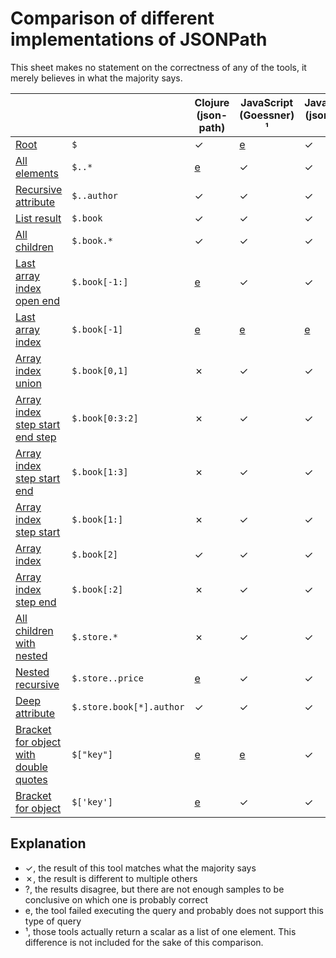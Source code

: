 # Comparison of different implementations of JSONPath

This sheet makes no statement on the correctness of any of the tools, it merely believes in what the majority says.

<table>
<thead>
<tr>
<th></th>
<th></th>
<th>
Clojure (json-path)
</th>
<th>
JavaScript (Goessner)
¹
</th>
<th>
JavaScript (jsonpath)
¹
</th>
<th>
JavaScript (jsonpath-plus)
</th>
<th>
Python (jsonpath)
¹
</th>
<th>
Rust (jsonpath_lib)
</th>
</tr>
</thead>
<tbody>
<tr>
<td><a href="results/root.md">Root</a></td>
<td><code>$</code></td>
<td>
✓
</td>
<td>
<a href="errors.md#JavaScript_Goessner___root">e</a>
</td>
<td>
✓
</td>
<td>
✓
</td>
<td>
✓
</td>
<td>
✓
</td>
</tr>
<tr>
<td><a href="results/all_elements.md">All elements</a></td>
<td><code>$..*</code></td>
<td>
<a href="errors.md#Clojure_json-path___all_elements">e</a>
</td>
<td>
✓
</td>
<td>
✓
</td>
<td>
✓
</td>
<td>
✗
</td>
<td>
✓
</td>
</tr>
<tr>
<td><a href="results/recursive_attribute.md">Recursive attribute</a></td>
<td><code>$..author</code></td>
<td>
✓
</td>
<td>
✓
</td>
<td>
✓
</td>
<td>
✓
</td>
<td>
✓
</td>
<td>
✓
</td>
</tr>
<tr>
<td><a href="results/list_result.md">List result</a></td>
<td><code>$.book</code></td>
<td>
✓
</td>
<td>
✓
</td>
<td>
✓
</td>
<td>
✗
</td>
<td>
✓
</td>
<td>
✓
</td>
</tr>
<tr>
<td><a href="results/all_children.md">All children</a></td>
<td><code>$.book.*</code></td>
<td>
✓
</td>
<td>
✓
</td>
<td>
✓
</td>
<td>
✓
</td>
<td>
✗
</td>
<td>
✓
</td>
</tr>
<tr>
<td><a href="results/last_array_index_open_end.md">Last array index open end</a></td>
<td><code>$.book[-1:]</code></td>
<td>
<a href="errors.md#Clojure_json-path___last_array_index_open_end">e</a>
</td>
<td>
✓
</td>
<td>
✓
</td>
<td>
✗
</td>
<td>
✓
</td>
<td>
✓
</td>
</tr>
<tr>
<td><a href="results/last_array_index.md">Last array index</a></td>
<td><code>$.book[-1]</code></td>
<td>
<a href="errors.md#Clojure_json-path___last_array_index">e</a>
</td>
<td>
<a href="errors.md#JavaScript_Goessner___last_array_index">e</a>
</td>
<td>
<a href="errors.md#JavaScript_jsonpath___last_array_index">e</a>
</td>
<td>
<a href="errors.md#JavaScript_jsonpath-plus___last_array_index">e</a>
</td>
<td>
✓
</td>
<td>
✓
</td>
</tr>
<tr>
<td><a href="results/array_index_union.md">Array index union</a></td>
<td><code>$.book[0,1]</code></td>
<td>
✗
</td>
<td>
✓
</td>
<td>
✓
</td>
<td>
✓
</td>
<td>
<a href="errors.md#Python_jsonpath___array_index_union">e</a>
</td>
<td>
✓
</td>
</tr>
<tr>
<td><a href="results/array_index_step_start_end_step.md">Array index step start end step</a></td>
<td><code>$.book[0:3:2]</code></td>
<td>
✗
</td>
<td>
✓
</td>
<td>
✓
</td>
<td>
✓
</td>
<td>
<a href="errors.md#Python_jsonpath___array_index_step_start_end_step">e</a>
</td>
<td>
<a href="errors.md#Rust_jsonpath_lib___array_index_step_start_end_step">e</a>
</td>
</tr>
<tr>
<td><a href="results/array_index_step_start_end.md">Array index step start end</a></td>
<td><code>$.book[1:3]</code></td>
<td>
✗
</td>
<td>
✓
</td>
<td>
✓
</td>
<td>
✓
</td>
<td>
✓
</td>
<td>
✓
</td>
</tr>
<tr>
<td><a href="results/array_index_step_start.md">Array index step start</a></td>
<td><code>$.book[1:]</code></td>
<td>
✗
</td>
<td>
✓
</td>
<td>
✓
</td>
<td>
✓
</td>
<td>
✓
</td>
<td>
✓
</td>
</tr>
<tr>
<td><a href="results/array_index.md">Array index</a></td>
<td><code>$.book[2]</code></td>
<td>
✓
</td>
<td>
✓
</td>
<td>
✓
</td>
<td>
✓
</td>
<td>
✓
</td>
<td>
✓
</td>
</tr>
<tr>
<td><a href="results/array_index_step_end.md">Array index step end</a></td>
<td><code>$.book[:2]</code></td>
<td>
✗
</td>
<td>
✓
</td>
<td>
✓
</td>
<td>
✓
</td>
<td>
✓
</td>
<td>
✓
</td>
</tr>
<tr>
<td><a href="results/all_children_with_nested.md">All children with nested</a></td>
<td><code>$.store.*</code></td>
<td>
✗
</td>
<td>
✓
</td>
<td>
✓
</td>
<td>
✓
</td>
<td>
✓
</td>
<td>
✓
</td>
</tr>
<tr>
<td><a href="results/nested_recursive.md">Nested recursive</a></td>
<td><code>$.store..price</code></td>
<td>
<a href="errors.md#Clojure_json-path___nested_recursive">e</a>
</td>
<td>
✓
</td>
<td>
✓
</td>
<td>
✓
</td>
<td>
✓
</td>
<td>
✓
</td>
</tr>
<tr>
<td><a href="results/deep_attribute.md">Deep attribute</a></td>
<td><code>$.store.book[*].author</code></td>
<td>
✓
</td>
<td>
✓
</td>
<td>
✓
</td>
<td>
✓
</td>
<td>
✓
</td>
<td>
✓
</td>
</tr>
<tr>
<td><a href="results/bracket_for_object_with_double_quotes.md">Bracket for object with double quotes</a></td>
<td><code>$["key"]</code></td>
<td>
<a href="errors.md#Clojure_json-path___bracket_for_object_with_double_quotes">e</a>
</td>
<td>
<a href="errors.md#JavaScript_Goessner___bracket_for_object_with_double_quotes">e</a>
</td>
<td>
✓
</td>
<td>
<a href="errors.md#JavaScript_jsonpath-plus___bracket_for_object_with_double_quotes">e</a>
</td>
<td>
✓
</td>
<td>
✓
</td>
</tr>
<tr>
<td><a href="results/bracket_for_object.md">Bracket for object</a></td>
<td><code>$['key']</code></td>
<td>
<a href="errors.md#Clojure_json-path___bracket_for_object">e</a>
</td>
<td>
✓
</td>
<td>
✓
</td>
<td>
✓
</td>
<td>
✓
</td>
<td>
✓
</td>
</tr>
</tbody>
</table>

## Explanation

- ✓, the result of this tool matches what the majority says
- ✗, the result is different to multiple others
- ?, the results disagree, but there are not enough samples to be conclusive on which one is probably correct
- e, the tool failed executing the query and probably does not support this type of query
- ¹, those tools actually return a scalar as a list of one element. This difference is not included for the sake of this comparison.
